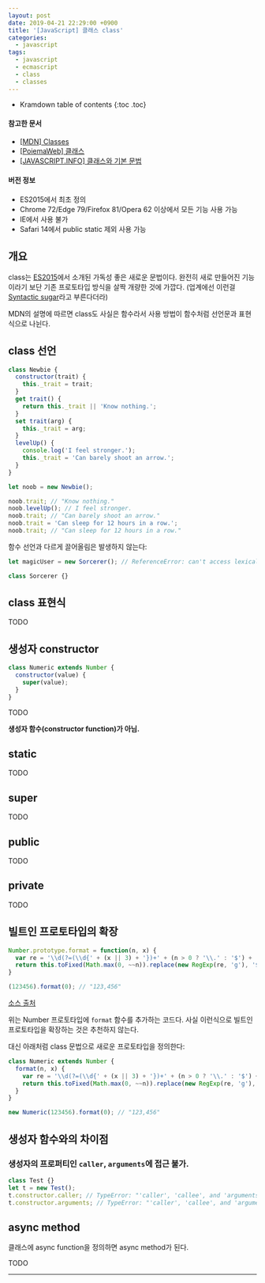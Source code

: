 ```yaml
---
layout: post
date: 2019-04-21 22:29:00 +0900
title: '[JavaScript] 클래스 class'
categories:
  - javascript
tags:
  - javascript
  - ecmascript
  - class
  - classes
---
```


* Kramdown table of contents
{:toc .toc}

#### 참고한 문서

- [\[MDN\] Classes](https://developer.mozilla.org/en-US/docs/Web/JavaScript/Reference/Classes)
- [\[PoiemaWeb\] 클래스](https://poiemaweb.com/es6-class)
- [\[JAVASCRIPT.INFO\] 클래스와 기본 문법](https://ko.javascript.info/class)

#### 버전 정보

- ES2015에서 최초 정의
- Chrome 72/Edge 79/Firefox 81/Opera 62 이상에서 모든 기능 사용 가능
- IE에서 사용 불가
- Safari 14에서 public static 제외 사용 가능

## 개요

class는 [ES2015](https://www.ecma-international.org/ecma-262/6.0/#sec-class-definitions)에서 소개된 가독성 좋은 새로운 문법이다. 완전히 새로 만들어진 기능이라기 보단 기존 프로토타입 방식을 살짝 개량한 것에 가깝다. (업계에선 이런걸 [Syntactic sugar](https://en.wikipedia.org/wiki/Syntactic_sugar)라고 부른다더라)

MDN의 설명에 따르면 class도 사실은 함수라서 사용 방법이 함수처럼 선언문과 표현식으로 나뉜다.

## class 선언

```js
class Newbie {
  constructor(trait) {
    this._trait = trait;
  }
  get trait() {
    return this._trait || 'Know nothing.';
  }
  set trait(arg) {
    this._trait = arg;
  }
  levelUp() {
    console.log('I feel stronger.');
    this._trait = 'Can barely shoot an arrow.';
  }
}

let noob = new Newbie();

noob.trait; // "Know nothing."
noob.levelUp(); // I feel stronger.
noob.trait; // "Can barely shoot an arrow."
noob.trait = 'Can sleep for 12 hours in a row.';
noob.trait; // "Can sleep for 12 hours in a row."
```

함수 선언과 다르게 끌어올림은 발생하지 않는다:

```js
let magicUser = new Sorcerer(); // ReferenceError: can't access lexical declaration `Sorcerer' before initialization

class Sorcerer {}
```

## class 표현식

TODO

## 생성자 constructor

```js
class Numeric extends Number {
  constructor(value) {
    super(value);
  }
}
```

TODO

**생성자 함수(constructor function)가 아님.**

## static

TODO

## super

TODO

## public

TODO

## private

TODO

## 빌트인 프로토타입의 확장

```js
Number.prototype.format = function(n, x) {
  var re = '\\d(?=(\\d{' + (x || 3) + '})+' + (n > 0 ? '\\.' : '$') + ')';
  return this.toFixed(Math.max(0, ~~n)).replace(new RegExp(re, 'g'), '$&,');
}

(123456).format(0); // "123,456"
```

[소스 출처](http://stackoverflow.com/questions/149055/how-can-i-format-numbers-as-money-in-javascript)

위는 Number 프로토타입에 `format` 함수를 추가하는 코드다. 사실 이런식으로 빌트인 프로토타입을 확장하는 것은 추천하지 않는다.

대신 아래처럼 class 문법으로 새로운 프로토타입을 정의한다:

```js
class Numeric extends Number {
  format(n, x) {
    var re = '\\d(?=(\\d{' + (x || 3) + '})+' + (n > 0 ? '\\.' : '$') + ')';
    return this.toFixed(Math.max(0, ~~n)).replace(new RegExp(re, 'g'), '$&,');
  }
}

new Numeric(123456).format(0); // "123,456"
```

## 생성자 함수와의 차이점

### 생성자의 프로퍼티인 `caller`, `arguments`에 접근 불가.

```js
class Test {}
let t = new Test();
t.constructor.caller; // TypeError: "'caller', 'callee', and 'arguments' properties may not be accessed on strict mode functions or the arguments objects for calls to them"
t.constructor.arguments; // TypeError: "'caller', 'callee', and 'arguments' properties may not be accessed on strict mode functions or the arguments objects for calls to them"
```

## async method

클래스에 async function을 정의하면 async method가 된다.

TODO

---
